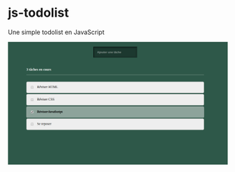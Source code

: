 # js-todolist

Une simple todolist en JavaScript

![alt text](https://github.com/LoicZHU/js-todolist/blob/master/Screenshot%20at%202020-07-01%2017-05-43.png?raw=true)
